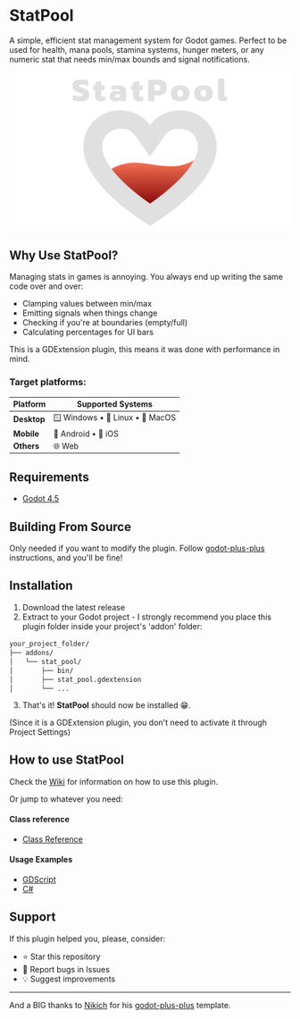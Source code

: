 # StatPool
A simple, efficient stat management system for Godot games. Perfect to be used for health, mana pools, stamina systems, hunger meters, or any numeric stat that needs min/max bounds and signal notifications.

![Header Image](https://raw.githubusercontent.com/shoyguer/stat-pool/refs/heads/main/brand/header_image.png)

## Why Use StatPool?
Managing stats in games is annoying. You always end up writing the same code over and over:
- Clamping values between min/max
- Emitting signals when things change
- Checking if you're at boundaries (empty/full)
- Calculating percentages for UI bars

This is a GDExtension plugin, this means it was done with performance in mind.

### Target platforms:
| Platform | Supported Systems |
|----------|------------------|
| **Desktop** | 🪟 Windows • 🐧 Linux • 🍎 MacOS |
| **Mobile** | 🤖 Android • 📱 iOS |
| **Others** | 🌐 Web |

## Requirements
- [Godot 4.5](https://godotengine.org/)

## Building From Source
Only needed if you want to modify the plugin.
Follow [godot-plus-plus](https://github.com/nikoladevelops/godot-plus-plus/tree/main) instructions, and you'll be fine!

## Installation
1. Download the latest release
2. Extract to your Godot project - I strongly recommend you place this plugin folder inside your project's 'addon' folder:
```
your_project_folder/
├── addons/
│   └── stat_pool/
│       ├── bin/
│       ├── stat_pool.gdextension
│       └── ...
```
3. That's it! **StatPool** should now be installed :grin:.

(Since it is a GDExtension plugin, you don't need to activate it through Project Settings)

## How to use StatPool
Check the [Wiki](https://github.com/shoyguer/stat-pool/wiki) for information on how to use this plugin.

Or jump to whatever you need:

#### Class reference
- [Class Reference](https://github.com/shoyguer/stat-pool/wiki/1.-Class-Reference)

#### Usage Examples
- [GDScript](https://github.com/shoyguer/stat-pool/wiki/2.1.-GDScript-Code-Example)
- [C#](https://github.com/shoyguer/stat-pool/wiki/2.2.-C%23-code-example)

## Support
If this plugin helped you, please, consider:
- ⭐ Star this repository
- 🐛 Report bugs in Issues
- 💡 Suggest improvements

___

And a BIG thanks to [Nikich](https://github.com/nikoladevelops) for his [godot-plus-plus](https://github.com/nikoladevelops/godot-plus-plus) template.
